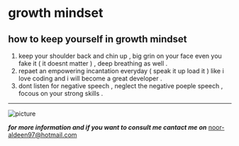 # growth mindset
## how to keep yourself in growth mindset 
1. keep your shoulder back and chin up , big grin on your face even you fake it ( it doesnt matter ) , deep breathing as well . 
2. repaet an empowering incantation everyday ( speak it up load it ) like i love coding and i will become a great developer . 
3. dont listen for negative speech , neglect the negative poeple speech , focous on your strong skills . 
****
![picture](https://www.recoverycoachtraining.com/wp-content/uploads/2016/08/bigstock-Man-using-scissors-to-remove-t-116296193-300x208.jpg)

***for more information and if you want to consult me cantact me on***
<noor-aldeen97@hotmail.com>
